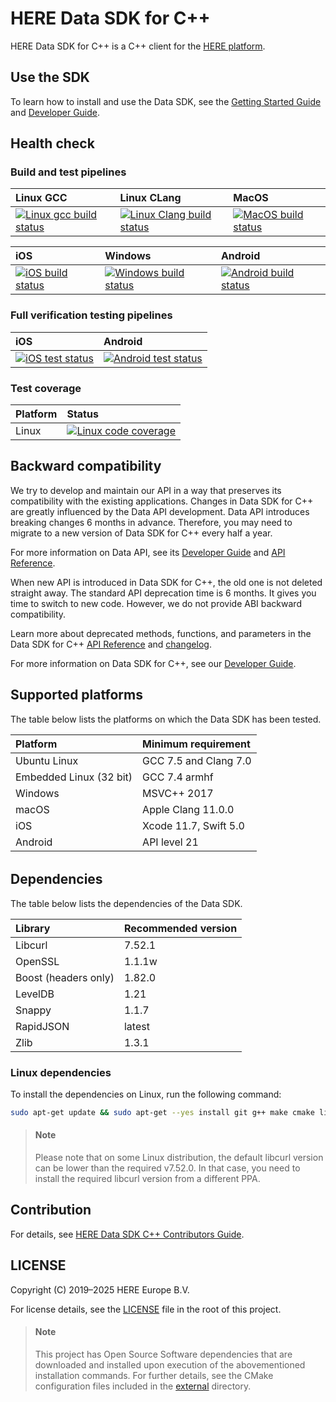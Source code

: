 # HERE Data SDK for C++

HERE Data SDK for C++ is a C++ client for the <a href="https://platform.here.com" target="_blank">HERE platform</a>.

## Use the SDK

To learn how to install and use the Data SDK, see the <a href="https://github.com/heremaps/here-data-sdk-cpp/blob/master/docs/get-started.md" target="_blank">Getting Started Guide</a> and <a href="https://www.here.com/docs/bundle/data-sdk-for-cpp-developer-guide/page/README.html" target="blank">Developer Guide</a>.

## Health check

### Build and test pipelines

| Linux GCC | Linux CLang | MacOS |
| :-------- | :---------- | :---- |
| [![Linux gcc build status][1]][1] | [![Linux Clang build status][1]][1] | [![MacOS build status][1]][1] |

| iOS | Windows | Android |
| :-- | :------ | :------ |
| [![iOS build status][1]][1] | [![Windows build status][1]][1] | [![Android build status][1]][1] |

[1]: https://github.com/heremaps/here-data-sdk-cpp/actions/workflows/psv_pipelines.yml/badge.svg

### Full verification testing pipelines

| iOS | Android |
| :-- | :------ |
| [![iOS test status][2]][2] | [![Android test status][2]][2] |

[2]: https://github.com/heremaps/here-data-sdk-cpp/actions/workflows/fv_pipelines.yml/badge.svg 

### Test coverage

| Platform | Status                                                                                                                                                                                              |
| :------- | :-------------------------------------------------------------------------------------------------------------------------------------------------------------------------------------------------- |
| Linux    | <a href="https://codecov.io/gh/heremaps/here-data-sdk-cpp/" target="_blank"><img src="https://codecov.io/gh/heremaps/here-data-sdk-cpp/branch/master/graph/badge.svg" alt="Linux code coverage"/></a> |

## Backward compatibility

We try to develop and maintain our API in a way that preserves its compatibility with the existing applications. Changes in Data SDK for C++ are greatly influenced by the Data API development. Data API introduces breaking changes 6 months in advance. Therefore, you may need to migrate to a new version of Data SDK for C++ every half a year.

For more information on Data API, see its <a href="https://www.here.com/docs/bundle/data-api-developer-guide/page/README.html" target="_blank">Developer Guide</a> and <a href="https://www.here.com/docs/category/data-api" target="_blank">API Reference</a>.

When new API is introduced in Data SDK for C++, the old one is not deleted straight away. The standard API deprecation time is 6 months. It gives you time to switch to new code. However, we do not provide ABI backward compatibility.

Learn more about deprecated methods, functions, and parameters in the Data SDK for C++ <a href="https://www.here.com/docs/bundle/data-sdk-for-cpp-api-reference/page/index.html" target="_blank">API Reference</a> and <a href="https://github.com/heremaps/here-data-sdk-cpp/blob/master/CHANGELOG.md" target="_blank">changelog</a>.

For more information on Data SDK for C++, see our <a href="https://www.here.com/docs/bundle/data-sdk-for-cpp-developer-guide/page/README.html" target="blank">Developer Guide</a>.

## Supported platforms

The table below lists the platforms on which the Data SDK has been tested.

| Platform                   | Minimum requirement   |
| :------------------------- |:----------------------|
| Ubuntu Linux               | GCC 7.5 and Clang 7.0 |
| Embedded Linux (32 bit)    | GCC 7.4 armhf         |
| Windows                    | MSVC++ 2017           |
| macOS                      | Apple Clang 11.0.0    |
| iOS                        | Xcode 11.7, Swift 5.0 |
| Android                    | API level 21          |

<h6 id="dependencies"></h6>

## Dependencies

The table below lists the dependencies of the Data SDK.

| Library              | Recommended version |
|:---------------------|:--------------------|
| Libcurl              | 7.52.1              |
| OpenSSL              | 1.1.1w              |
| Boost (headers only) | 1.82.0              |
| LevelDB              | 1.21                |
| Snappy               | 1.1.7               |
| RapidJSON            | latest              |
| Zlib                 | 1.3.1               |

### Linux dependencies

To install the dependencies on Linux, run the following command:

```bash
sudo apt-get update && sudo apt-get --yes install git g++ make cmake libssl-dev libcurl4-openssl-dev libboost-all-dev
```

> #### Note
> Please note that on some Linux distribution, the default libcurl version can be lower than the required v7.52.0. In that case, you need to install the required libcurl version from a different PPA.

## Contribution

For details, see <a href="https://github.com/heremaps/here-data-sdk-cpp/blob/master/CONTRIBUTING.md" target="_blank">HERE Data SDK C++ Contributors Guide</a>.

## LICENSE

Copyright (C) 2019–2025 HERE Europe B.V.

For license details, see the <a href="https://github.com/heremaps/here-data-sdk-cpp/blob/master/LICENSE" target="_blank">LICENSE</a> file in the root of this project.

> #### Note
> This project has Open Source Software dependencies that are downloaded and installed upon execution of the abovementioned installation commands. For further details, see the CMake configuration files included in the <a href="https://github.com/heremaps/here-data-sdk-cpp/tree/master/external" target="_blank">external</a> directory.
